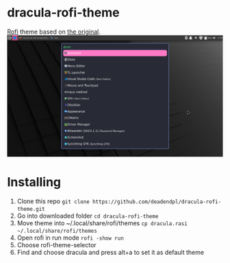 # dracula-rofi-theme
[Rofi](https://github.com/davatorium/rofi) theme based on [the original](https://github.com/dracula/rofi).
![screenshot](rofi_screenshot.png)

# Installing
1. Clone this repo `git clone https://github.com/deadendpl/dracula-rofi-theme.git`
2. Go into downloaded folder `cd dracula-rofi-theme`
3. Move theme into ~/.local/share/rofi/themes `cp dracula.rasi ~/.local/share/rofi/themes`
4. Open rofi in run mode `rofi -show run`
5. Choose rofi-theme-selector
6. Find and choose dracula and press alt+a to set it as default theme 
